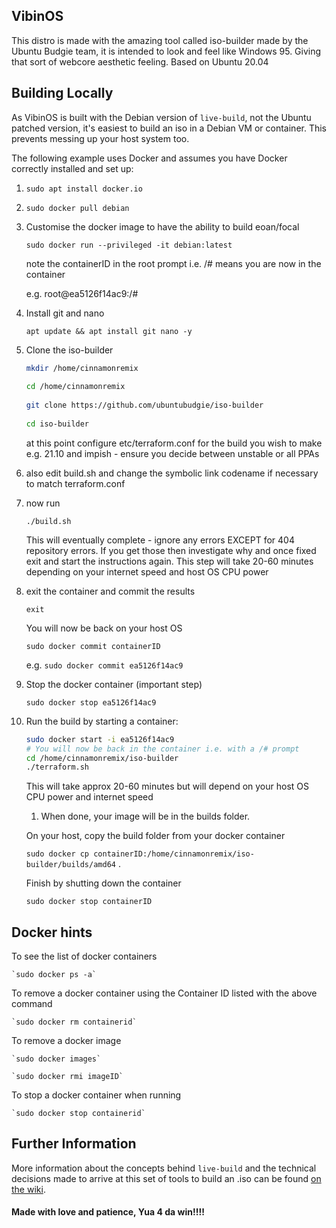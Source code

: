 ## VibinOS

This distro is made with the amazing tool called iso-builder made by the Ubuntu Budgie team, it is intended to look and feel like Windows 95. Giving that sort of webcore aesthetic feeling. Based on Ubuntu 20.04

## Building Locally

As VibinOS is built with the Debian version of `live-build`, not the Ubuntu patched version, it's easiest to build an iso in a Debian VM or container. This prevents messing up your host system too.

The following example uses Docker and assumes you have Docker correctly installed and set up:

 1. `sudo apt install docker.io`

 1. `sudo docker pull debian`

 1. Customise the docker image to have the ability to build eoan/focal

    `sudo docker run --privileged -it debian:latest`

    note the containerID in the root prompt i.e. /# means you are now in the container
    
    e.g. root@ea5126f14ac9:/#

  1. Install git and nano

     `apt update && apt install git nano -y`

  1. Clone the iso-builder
     ```bash
     mkdir /home/cinnamonremix
    
     cd /home/cinnamonremix
    
     git clone https://github.com/ubuntubudgie/iso-builder
    
     cd iso-builder
     ```
     at this point configure etc/terraform.conf for the build you wish to make e.g. 21.10 and impish - ensure you decide between unstable or all PPAs

  1. also edit build.sh and change the symbolic link codename if necessary to match terraform.conf
    
  1. now run

     `./build.sh`

     This will eventually complete - ignore any errors EXCEPT for 404 repository errors.  If you get those then investigate why and once fixed exit and start the      instructions again.  This step will take 20-60 minutes depending on your internet speed and host OS CPU power

  1. exit the container and commit the results

     `exit`
    
     You will now be back on your host OS
    
     `sudo docker commit containerID`
    
     e.g.   `sudo docker commit ea5126f14ac9`

   1. Stop the docker container (important step)

      `sudo docker stop ea5126f14ac9`

   1. Run the build by starting a container:

      ```bash
      sudo docker start -i ea5126f14ac9
      # You will now be back in the container i.e. with a /# prompt
      cd /home/cinnamonremix/iso-builder
      ./terraform.sh
      ```
      
      This will take approx 20-60 minutes but will depend on your host OS CPU power and internet speed

      1. When done, your image will be in the builds folder.

       On your host, copy the build folder from your docker container

       `sudo docker cp containerID:/home/cinnamonremix/iso-builder/builds/amd64` .

        Finish by shutting down the container

        `sudo docker stop containerID`

## Docker hints

To see the list of docker containers

    `sudo docker ps -a`

To remove a docker container using the Container ID listed with the above command

    `sudo docker rm containerid`
    
To remove a docker image

    `sudo docker images`
    
    `sudo docker rmi imageID`

To stop a docker container when running

    `sudo docker stop containerid`



## Further Information

More information about the concepts behind `live-build` and the technical decisions made to arrive at this set of tools to build an .iso can be found [on the wiki](https://github.com/elementary/os/wiki/Building-iso-Images).

#### Made with love and patience, Yua 4 da win!!!!
